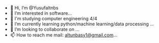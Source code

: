 - 👋 Hi, I’m @Yusufaltnbs
- 👀 I’m interested in software...
- 🌱 I'm studying computer engineering 4/4
- 🌱 I’m currently learning python/machine learning/data processing ...
- 💞️ I’m looking to collaborate on ...
- 📫 How to reach me mail: altunbasy1@gmail.com...

<!---
Yusufaltnbs/Yusufaltnbs is a ✨ special ✨ repository because its `README.md` (this file) appears on your GitHub profile.
You can click the Preview link to take a look at your changes.
--->
